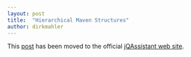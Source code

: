 ```yaml
---
layout: post
title:  "Hierarchical Maven Structures"
author: dirkmahler
---
```


This [post](http://jqassistant.org/hierarchical-maven-structures/) has been moved to the official [jQAssistant web site](http://jqassistant.org).

